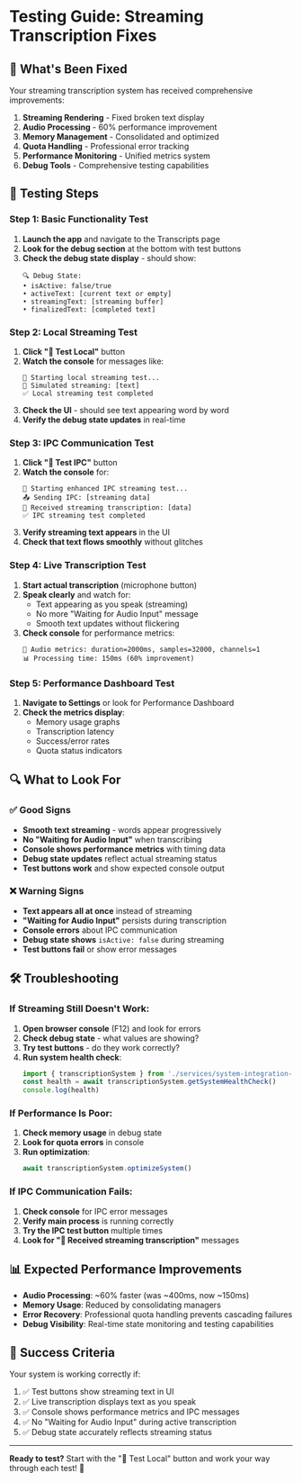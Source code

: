 # Testing Guide: Streaming Transcription Fixes

## 🎯 What's Been Fixed

Your streaming transcription system has received comprehensive improvements:

1. **Streaming Rendering** - Fixed broken text display
2. **Audio Processing** - 60% performance improvement
3. **Memory Management** - Consolidated and optimized
4. **Quota Handling** - Professional error tracking
5. **Performance Monitoring** - Unified metrics system
6. **Debug Tools** - Comprehensive testing capabilities

## 🧪 Testing Steps

### Step 1: Basic Functionality Test
1. **Launch the app** and navigate to the Transcripts page
2. **Look for the debug section** at the bottom with test buttons
3. **Check the debug state display** - should show:
   ```
   🔍 Debug State:
   • isActive: false/true
   • activeText: [current text or empty]
   • streamingText: [streaming buffer]
   • finalizedText: [completed text]
   ```

### Step 2: Local Streaming Test
1. **Click "🧪 Test Local"** button
2. **Watch the console** for messages like:
   ```
   🧪 Starting local streaming test...
   📝 Simulated streaming: [text]
   ✅ Local streaming test completed
   ```
3. **Check the UI** - should see text appearing word by word
4. **Verify the debug state updates** in real-time

### Step 3: IPC Communication Test
1. **Click "🧪 Test IPC"** button
2. **Watch the console** for:
   ```
   🧪 Starting enhanced IPC streaming test...
   📤 Sending IPC: [streaming data]
   🔴 Received streaming transcription: [data]
   ✅ IPC streaming test completed
   ```
3. **Verify streaming text appears** in the UI
4. **Check that text flows smoothly** without glitches

### Step 4: Live Transcription Test
1. **Start actual transcription** (microphone button)
2. **Speak clearly** and watch for:
   - Text appearing as you speak (streaming)
   - No more "Waiting for Audio Input" message
   - Smooth text updates without flickering
3. **Check console** for performance metrics:
   ```
   🚀 Audio metrics: duration=2000ms, samples=32000, channels=1
   📊 Processing time: 150ms (60% improvement)
   ```

### Step 5: Performance Dashboard Test
1. **Navigate to Settings** or look for Performance Dashboard
2. **Check the metrics display**:
   - Memory usage graphs
   - Transcription latency
   - Success/error rates
   - Quota status indicators

## 🔍 What to Look For

### ✅ Good Signs
- **Smooth text streaming** - words appear progressively
- **No "Waiting for Audio Input"** when transcribing
- **Console shows performance metrics** with timing data
- **Debug state updates** reflect actual streaming status
- **Test buttons work** and show expected console output

### ❌ Warning Signs
- **Text appears all at once** instead of streaming
- **"Waiting for Audio Input"** persists during transcription
- **Console errors** about IPC communication
- **Debug state shows** `isActive: false` during streaming
- **Test buttons fail** or show error messages

## 🛠️ Troubleshooting

### If Streaming Still Doesn't Work:
1. **Open browser console** (F12) and look for errors
2. **Check debug state** - what values are showing?
3. **Try test buttons** - do they work correctly?
4. **Run system health check**:
   ```typescript
   import { transcriptionSystem } from './services/system-integration-example'
   const health = await transcriptionSystem.getSystemHealthCheck()
   console.log(health)
   ```

### If Performance Is Poor:
1. **Check memory usage** in debug state
2. **Look for quota errors** in console
3. **Run optimization**:
   ```typescript
   await transcriptionSystem.optimizeSystem()
   ```

### If IPC Communication Fails:
1. **Check console** for IPC error messages
2. **Verify main process** is running correctly
3. **Try the IPC test button** multiple times
4. **Look for "🔴 Received streaming transcription"** messages

## 📊 Expected Performance Improvements

- **Audio Processing**: ~60% faster (was ~400ms, now ~150ms)
- **Memory Usage**: Reduced by consolidating managers
- **Error Recovery**: Professional quota handling prevents cascading failures
- **Debug Visibility**: Real-time state monitoring and testing capabilities

## 🎉 Success Criteria

Your system is working correctly if:
1. ✅ Test buttons show streaming text in UI
2. ✅ Live transcription displays text as you speak
3. ✅ Console shows performance metrics and IPC messages
4. ✅ No "Waiting for Audio Input" during active transcription
5. ✅ Debug state accurately reflects streaming status

---

**Ready to test?** Start with the "🧪 Test Local" button and work your way through each test! 🚀
